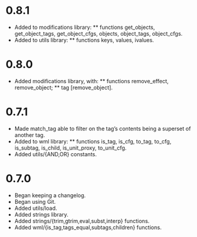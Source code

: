 
0.8.1
===============================================================================
* Added to modifications library:
** functions get_objects, get_object_tags, get_object_cfgs, objects,
   object_tags, object_cfgs.
* Added to utils library:
** functions keys, values, ivalues.

0.8.0
===============================================================================
* Added modifications library, with:
** functions remove_effect, remove_object;
** tag [remove_object].

0.7.1
===============================================================================
* Made match_tag able to filter on the tag’s contents being a superset of
  another tag.
* Added to wml library:
** functions is_tag, is_cfg, to_tag, to_cfg, is_subtag, is_child,
   is_unit_proxy, to_unit_cfg.
* Added utils/{AND,OR} constants.

0.7.0
===============================================================================
* Began keeping a changelog.
* Began using Git.
* Added utils/load.
* Added strings library.
* Added strings/{trim,gtrim,eval,subst,interp} functions.
* Added wml/{is_tag,tags_equal,subtags,children} functions.

